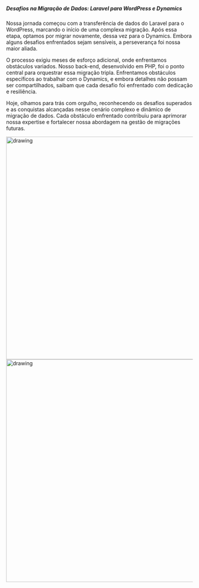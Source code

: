 
##### Desafios na Migração de Dados: Laravel para WordPress e Dynamics

Nossa jornada começou com a transferência de dados do Laravel para o WordPress, marcando o início de uma complexa migração. Após essa etapa, optamos por migrar novamente, dessa vez para o Dynamics. Embora alguns desafios enfrentados sejam sensíveis, a perseverança foi nossa maior aliada.

O processo exigiu meses de esforço adicional, onde enfrentamos obstáculos variados. Nosso back-end, desenvolvido em PHP, foi o ponto central para orquestrar essa migração tripla. Enfrentamos obstáculos específicos ao trabalhar com o Dynamics, e embora detalhes não possam ser compartilhados, saibam que cada desafio foi enfrentado com dedicação e resiliência.

Hoje, olhamos para trás com orgulho, reconhecendo os desafios superados e as conquistas alcançadas nesse cenário complexo e dinâmico de migração de dados. Cada obstáculo enfrentado contribuiu para aprimorar nossa expertise e fortalecer nossa abordagem na gestão de migrações futuras.

<img src="https://cdn.glitch.global/543f764f-08a7-443f-91af-e28134e95405/transfer3.png?v=1693259272061" alt="drawing" width="600"/>

<img src="https://cdn.glitch.global/543f764f-08a7-443f-91af-e28134e95405/transfer2.png?v=1693259270914" alt="drawing" width="600"/>
